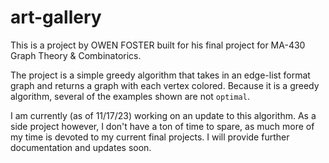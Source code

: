 # art-gallery
This is a project by OWEN FOSTER built for his final project for MA-430 Graph Theory & Combinatorics.

The project is a simple greedy algorithm that takes in an edge-list format graph and returns a graph with each vertex colored.
Because it is a greedy algorithm, several of the examples shown are not `optimal`. 

I am currently (as of 11/17/23) working on an update to this algorithm. As a side project however, I don't have a ton of time to spare, as much more of my time is devoted to my current final projects. I will provide further documentation and updates soon.
